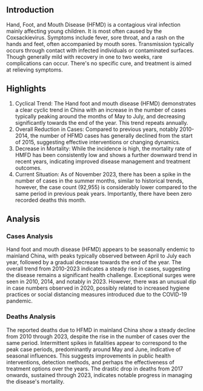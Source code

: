 ## Introduction

Hand, Foot, and Mouth Disease (HFMD) is a contagious viral infection mainly affecting young children. It is most often caused by the Coxsackievirus. Symptoms include fever, sore throat, and a rash on the hands and feet, often accompanied by mouth sores. Transmission typically occurs through contact with infected individuals or contaminated surfaces. Though generally mild with recovery in one to two weeks, rare complications can occur. There's no specific cure, and treatment is aimed at relieving symptoms.


## Highlights

1. Cyclical Trend: The Hand foot and mouth disease (HFMD) demonstrates a clear cyclic trend in China with an increase in the number of cases typically peaking around the months of May to July, and decreasing significantly towards the end of the year. This trend repeats annually. <br/> 
2. Overall Reduction in Cases: Compared to previous years, notably 2010-2014, the number of HFMD cases has generally declined from the start of 2015, suggesting effective interventions or changing dynamics. <br/>
3. Decrease in Mortality: While the incidence is high, the mortality rate of HMFD has been consistently low and shows a further downward trend in recent years, indicating improved disease management and treatment outcomes. <br/>
4. Current Situation: As of November 2023, there has been a spike in the number of cases in the summer months, similar to historical trends, however, the case count (92,955) is considerably lower compared to the same period in previous peak years. Importantly, there have been zero recorded deaths this month.

## Analysis

### Cases Analysis
Hand foot and mouth disease (HFMD) appears to be seasonally endemic to mainland China, with peaks typically observed between April to July each year, followed by a gradual decrease towards the end of the year. The overall trend from 2010-2023 indicates a steady rise in cases, suggesting the disease remains a significant health challenge. Exceptional surges were seen in 2010, 2014, and notably in 2023. However, there was an unusual dip in case numbers observed in 2020, possibly related to increased hygiene practices or social distancing measures introduced due to the COVID-19 pandemic.

### Deaths Analysis
The reported deaths due to HFMD in mainland China show a steady decline from 2010 through 2023, despite the rise in the number of cases over the same period. Intermittent spikes in fatalities appear to correspond to the peak case periods, predominantly around May and June, indicative of seasonal influences. This suggests improvements in public health interventions, detection methods, and perhaps the effectiveness of treatment options over the years. The drastic drop in deaths from 2017 onwards, sustained through 2023, indicates notable progress in managing the disease's mortality.


